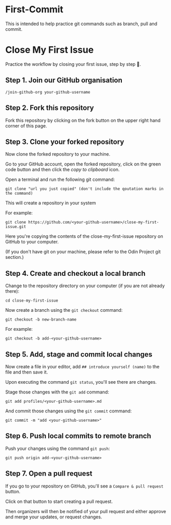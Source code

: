 # First-Commit
This is intended to help practice git commands such as branch, pull and commit.

# Close My First Issue

Practice the workflow by closing your first issue, step by step 💪.

## Step 1. Join our GitHub organisation

`/join-github-org your-github-username`


## Step 2. Fork this repository

Fork this repository by clicking on the fork button on the upper right hand corner of this page.


## Step 3. Clone your forked repository
Now clone the forked repository to your machine.

Go to your GitHub account, open the forked repository, click on the green code button and then click the _copy to clipboard_ icon.

Open a terminal and run the following git command:

```
git clone "url you just copied" (don't include the qoutation marks in the command)
```
This will create a repository in your system

For example:

```
git clone https://github.com/<your-github-username>/close-my-first-issue.git
```

Here you're copying the contents of the close-my-first-issue repository on GitHub to your computer.

(If you don't have git on your machine, please refer to the Odin Project git section.)

## Step 4. Create and checkout a local branch

Change to the repository directory on your computer (if you are not already there):

```
cd close-my-first-issue
```

Now create a branch using the `git checkout` command:

```
git checkout -b new-branch-name
```

For example:

```
git checkout -b add-<your-github-username>
```

## Step 5. Add, stage and commit local changes

Now create a file in your editor, add `## introduce yourself (name)` to the file and then save it.

Upon executing the command `git status`, you'll see there are changes.

Stage those changes with the `git add` command:

```
git add profiles/<your-github-username>.md
```

And commit those changes using the `git commit` command:

```
git commit -m "add <your-github-username>"
```

## Step 6. Push local commits to remote branch

Push your changes using the command `git push`:

```
git push origin add-<your-github-username>
```

## Step 7. Open a pull request



If you go to your repository on GitHub, you'll see a `Compare & pull request` button.

Click on that button to start creating a pull request.


Then organizers will then be notified of your pull request and either approve and merge your updates, or request changes.

